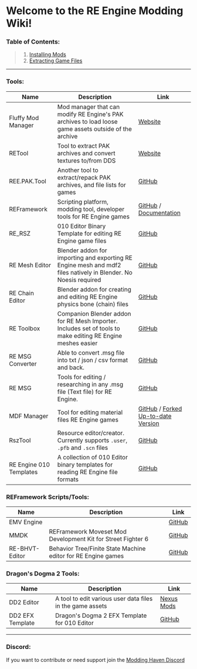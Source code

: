 # Welcome to the RE Engine Modding Wiki!

### Table of Contents:
> 1. [Installing Mods](https://github.com/Modding-Haven/REEngine-Modding-Documentation/wiki/Installing-Mods)
> 1. [Extracting Game Files](https://github.com/Modding-Haven/REEngine-Modding-Documentation/wiki/Extracting-Game-Files)
***

### Tools:
| Name | Description | Link |
| --------  | ------------------- | --------------------- |
| Fluffy Mod Manager | Mod manager that can modify RE Engine's PAK archives to load loose game assets outside of the archive | [Website](https://www.fluffyquack.com/) |
| RETool | Tool to extract PAK archives and convert textures to/from DDS | [Website](https://www.fluffyquack.com/) |
| REE.PAK.Tool | Another tool to extract/repack PAK archives, and file lists for games | [GitHub](https://github.com/Ekey/REE.PAK.Tool) |
| REFramework | Scripting platform, modding tool, developer tools for RE Engine games | [GitHub](https://github.com/praydog/REFramework) / [Documentation](https://cursey.github.io/reframework-book/) |
| RE_RSZ | 010 Editor Binary Template for editing RE Engine game files  | [GitHub](https://github.com/alphazolam/RE_RSZ)
| RE Mesh Editor | Blender addon for importing and exporting RE Engine mesh and mdf2 files natively in Blender. No Noesis required | [GitHub](https://github.com/NSACloud/RE-Mesh-Editor)
| RE Chain Editor | Blender addon for creating and editing RE Engine physics bone (chain) files | [GitHub](https://github.com/NSACloud/RE-Chain-Editor)
| RE Toolbox | Companion Blender addon for RE Mesh Importer. Includes set of tools to make editing RE Engine meshes easier | [GitHub](https://github.com/NSACloud/RE-Toolbox)
| RE MSG Converter | Able to convert .msg file into txt / json / csv format and back. | [GitHub](https://github.com/dtlnor/REMSG_Converter)
| RE MSG | Tools for editing / researching in any .msg file (Text file) for RE Engine. | [GitHub](https://github.com/dtlnor/RE_MSG)
| MDF Manager | Tool for editing material files RE Engine games | [GitHub](https://github.com/Silvris/MDF-Manager) / [Forked Up-to-date Version](https://github.com/SilverEzredes/MDF-Manager_RE4R)
| RszTool | Resource editor/creator. Currently supports `.user`, `.pfb` and `.scn` files  | [GitHub](https://github.com/czastack/RszTool)
| RE Engine 010 Templates | A collection of 010 Editor binary templates for reading RE Engine file formats  | [GitHub](https://github.com/alphazolam/RE-Engine-010-Templates)

### REFramework Scripts/Tools:
| Name | Description | Link |
| --------  | ------------------- | --------------------- |
| EMV Engine | | [GitHub](https://github.com/alphazolam/EMV-Engine)
| MMDK | REFramework Moveset Mod Development Kit for Street Fighter 6  | [GitHub](https://github.com/alphazolam/MMDK)
| RE-BHVT-Editor | Behavior Tree/Finite State Machine editor for RE Engine games  | [GitHub](https://github.com/praydog/RE-BHVT-Editor)

### Dragon's Dogma 2 Tools:
| Name | Description | Link |
| --------  | ------------------- | --------------------- |
| DD2 Editor | A tool to edit various user data files in the game assets | [Nexus Mods](https://www.nexusmods.com/dragonsdogma2/mods/522)
| DD2 EFX Template | Dragon's Dogma 2 EFX Template for 010 Editor | [GitHub](https://github.com/ZippoIG/DD2-EFX-Template)
***
### Discord:
If you want to contribute or need support join the [Modding Haven Discord](https://discord.gg/modding-haven-718224210270617702)
